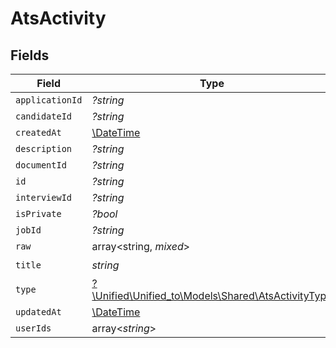 # AtsActivity


## Fields

| Field                                                                                        | Type                                                                                         | Required                                                                                     | Description                                                                                  |
| -------------------------------------------------------------------------------------------- | -------------------------------------------------------------------------------------------- | -------------------------------------------------------------------------------------------- | -------------------------------------------------------------------------------------------- |
| `applicationId`                                                                              | *?string*                                                                                    | :heavy_minus_sign:                                                                           | N/A                                                                                          |
| `candidateId`                                                                                | *?string*                                                                                    | :heavy_minus_sign:                                                                           | N/A                                                                                          |
| `createdAt`                                                                                  | [\DateTime](https://www.php.net/manual/en/class.datetime.php)                                | :heavy_minus_sign:                                                                           | N/A                                                                                          |
| `description`                                                                                | *?string*                                                                                    | :heavy_minus_sign:                                                                           | N/A                                                                                          |
| `documentId`                                                                                 | *?string*                                                                                    | :heavy_minus_sign:                                                                           | N/A                                                                                          |
| `id`                                                                                         | *?string*                                                                                    | :heavy_minus_sign:                                                                           | N/A                                                                                          |
| `interviewId`                                                                                | *?string*                                                                                    | :heavy_minus_sign:                                                                           | N/A                                                                                          |
| `isPrivate`                                                                                  | *?bool*                                                                                      | :heavy_minus_sign:                                                                           | N/A                                                                                          |
| `jobId`                                                                                      | *?string*                                                                                    | :heavy_minus_sign:                                                                           | N/A                                                                                          |
| `raw`                                                                                        | array<string, *mixed*>                                                                       | :heavy_minus_sign:                                                                           | N/A                                                                                          |
| `title`                                                                                      | *string*                                                                                     | :heavy_check_mark:                                                                           | N/A                                                                                          |
| `type`                                                                                       | [?\Unified\Unified_to\Models\Shared\AtsActivityType](../../Models/Shared/AtsActivityType.md) | :heavy_minus_sign:                                                                           | N/A                                                                                          |
| `updatedAt`                                                                                  | [\DateTime](https://www.php.net/manual/en/class.datetime.php)                                | :heavy_minus_sign:                                                                           | N/A                                                                                          |
| `userIds`                                                                                    | array<*string*>                                                                              | :heavy_minus_sign:                                                                           | N/A                                                                                          |